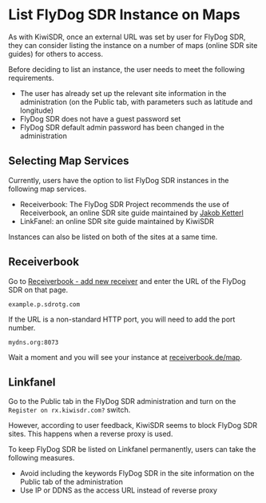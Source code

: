 # List FlyDog SDR Instance on Maps

As with KiwiSDR, once an external URL was set by user for FlyDog SDR, they can consider listing the instance on a number of maps (online SDR site guides) for others to access.

Before deciding to list an instance, the user needs to meet the following requirements.

 - The user has already set up the relevant site information in the administration (on the Public tab, with parameters such as latitude and longitude)
 - FlyDog SDR does not have a guest password set
 - FlyDog SDR default admin password has been changed in the administration

## Selecting Map Services

Currently, users have the option to list FlyDog SDR instances in the following map services.

 - Receiverbook: The FlyDog SDR Project recommends the use of Receiverbook, an online SDR site guide maintained by [Jakob Ketterl](https://github.com/jketterl)
 - LinkFanel: an online SDR site guide maintained by KiwiSDR

Instances can also be listed on both of the sites at a same time.

## Receiverbook

Go to [Receiverbook - add new receiver](https://www.receiverbook.de/receivers/new) and enter the URL of the FlyDog SDR on that page.

```
example.p.sdrotg.com
```

If the URL is a non-standard HTTP port, you will need to add the port number.

```
mydns.org:8073
```

Wait a moment and you will see your instance at [receiverbook.de/map](https://www.receiverbook.de/map).

## Linkfanel

Go to the Public tab in the FlyDog SDR administration and turn on the `Register on rx.kiwisdr.com?` switch.

However, according to user feedback, KiwiSDR seems to block FlyDog SDR sites. This happens when a reverse proxy is used.

To keep FlyDog SDR be listed on Linkfanel permanently, users can take the following measures.

 - Avoid including the keywords FlyDog SDR in the site information on the Public tab of the administration
 - Use IP or DDNS as the access URL instead of reverse proxy